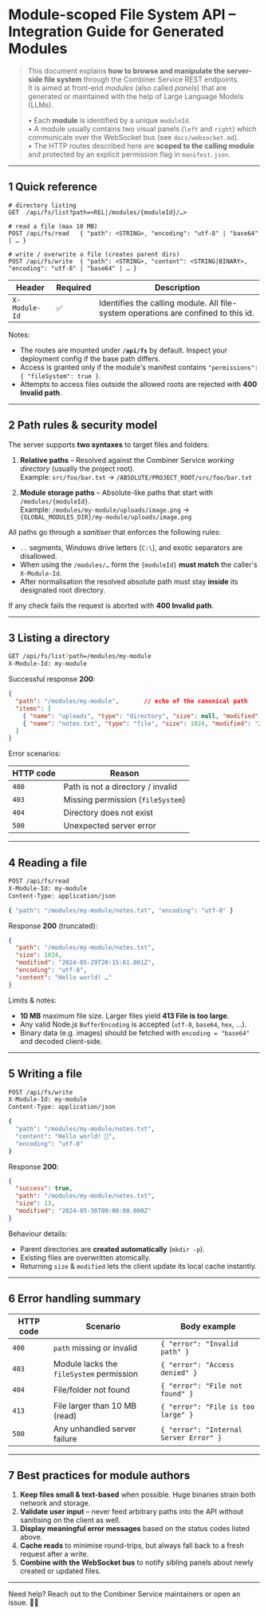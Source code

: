 # Module-scoped File System API – Integration Guide for Generated Modules

> This document explains **how to browse and manipulate the server-side file system** through the Combiner Service REST endpoints.  
> It is aimed at front-end *modules* (also called *panels*) that are generated or maintained with the help of Large Language Models (LLMs).
>
> • Each **module** is identified by a unique `moduleId`.  
> • A module usually contains two visual panels (`left` and `right`) which communicate over the WebSocket bus (see `docs/websocket.md`).  
> • The HTTP routes described here are **scoped to the calling module** and protected by an explicit permission flag in `manifest.json`.

---

## 1  Quick reference

````text
# directory listing
GET  /api/fs/list?path=<REL|/modules/{moduleId}/…>

# read a file (max 10 MB)
POST /api/fs/read   { "path": <STRING>, "encoding": "utf-8" | "base64" | … }

# write / overwrite a file (creates parent dirs)
POST /api/fs/write  { "path": <STRING>, "content": <STRING|BINARY>, "encoding": "utf-8" | "base64" | … }
````

**Header** | **Required** | **Description**
-----------|--------------|----------------
`X-Module-Id` | ✅ | Identifies the calling module. All file-system operations are confined to this id.

Notes:
* The routes are mounted under **`/api/fs`** by default. Inspect your deployment config if the base path differs.
* Access is granted only if the module's manifest contains `"permissions": { "fileSystem": true }`.
* Attempts to access files outside the allowed roots are rejected with **400 Invalid path**.

---

## 2  Path rules & security model

The server supports **two syntaxes** to target files and folders:

1. **Relative paths** – Resolved against the Combiner Service *working directory* (usually the project root).  
   Example: `src/foo/bar.txt` → `/ABSOLUTE/PROJECT_ROOT/src/foo/bar.txt`

2. **Module storage paths** – Absolute-like paths that start with `/modules/{moduleId}`.  
   Example: `/modules/my-module/uploads/image.png` → `{GLOBAL_MODULES_DIR}/my-module/uploads/image.png`

All paths go through a *sanitiser* that enforces the following rules:

* `..` segments, Windows drive letters (`C:\`), and exotic separators are disallowed.
* When using the `/modules/…` form the `{moduleId}` **must match** the caller's `X-Module-Id`.
* After normalisation the resolved absolute path must stay **inside** its designated root directory.

If any check fails the request is aborted with **400 Invalid path**.

---

## 3  Listing a directory

````bash
GET /api/fs/list?path=/modules/my-module
X-Module-Id: my-module
````

Successful response **200**:

```json
{
  "path": "/modules/my-module",       // echo of the canonical path
  "items": [
    { "name": "uploads", "type": "directory", "size": null, "modified": "2024-05-30T08:12:34.123Z", "path": "/modules/my-module/uploads" },
    { "name": "notes.txt", "type": "file", "size": 1024, "modified": "2024-05-29T20:15:01.001Z", "path": "/modules/my-module/notes.txt" }
  ]
}
```

Error scenarios:

HTTP code | Reason
----------|-------
`400` | Path is not a directory / invalid
`403` | Missing permission (`fileSystem`)
`404` | Directory does not exist
`500` | Unexpected server error

---

## 4  Reading a file

````bash
POST /api/fs/read
X-Module-Id: my-module
Content-Type: application/json

{ "path": "/modules/my-module/notes.txt", "encoding": "utf-8" }
````

Response **200** (truncated):

```json
{
  "path": "/modules/my-module/notes.txt",
  "size": 1024,
  "modified": "2024-05-29T20:15:01.001Z",
  "encoding": "utf-8",
  "content": "Hello world! …"
}
```

Limits & notes:
* **10 MB** maximum file size. Larger files yield **413 File is too large**.
* Any valid Node.js `BufferEncoding` is accepted (`utf-8`, `base64`, `hex`, …).
* Binary data (e.g. images) should be fetched with `encoding = "base64"` and decoded client-side.

---

## 5  Writing a file

````bash
POST /api/fs/write
X-Module-Id: my-module
Content-Type: application/json

{
  "path": "/modules/my-module/notes.txt",
  "content": "Hello world! 👋",
  "encoding": "utf-8"
}
````

Response **200**:

```json
{
  "success": true,
  "path": "/modules/my-module/notes.txt",
  "size": 13,
  "modified": "2024-05-30T09:00:00.000Z"
}
```

Behaviour details:
* Parent directories are **created automatically** (`mkdir -p`).
* Existing files are overwritten atomically.
* Returning `size` & `modified` lets the client update its local cache instantly.

---

## 6  Error handling summary

HTTP code | Scenario | Body example
----------|----------|-------------
`400` | `path` missing or invalid | `{ "error": "Invalid path" }`
`403` | Module lacks the `fileSystem` permission | `{ "error": "Access denied" }`
`404` | File/folder not found | `{ "error": "File not found" }`
`413` | File larger than 10 MB (read) | `{ "error": "File is too large" }`
`500` | Any unhandled server failure | `{ "error": "Internal Server Error" }`

---

## 7  Best practices for module authors

1. **Keep files small & text-based** when possible. Huge binaries strain both network and storage.
2. **Validate user input** – never feed arbitrary paths into the API without sanitising on the client as well.
3. **Display meaningful error messages** based on the status codes listed above.
4. **Cache reads** to minimise round-trips, but always fall back to a fresh request after a write.
5. **Combine with the WebSocket bus** to notify sibling panels about newly created or updated files.

---

Need help? Reach out to the Combiner Service maintainers or open an issue. 📂✨ 
